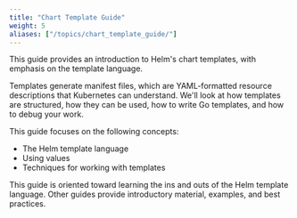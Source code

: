 ```yaml
---
title: "Chart Template Guide"
weight: 5
aliases: ["/topics/chart_template_guide/"]
---
```


This guide provides an introduction to Helm's chart templates, with emphasis on the template
language.

Templates generate manifest files, which are YAML-formatted resource descriptions that Kubernetes
can understand. We'll look at how templates are structured, how they can be used, how to write Go
templates, and how to debug your work.

This guide focuses on the following concepts:

- The Helm template language
- Using values
- Techniques for working with templates

This guide is oriented toward learning the ins and outs of the Helm template language. Other guides
provide introductory material, examples, and best practices.

